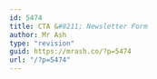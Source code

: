 ```yaml
---
id: 5474
title: CTA &#8211; Newsletter Form
author: Mr Ash
type: "revision"
guid: https://mrash.co/?p=5474
url: "/?p=5474"
---
```


